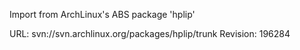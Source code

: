 Import from ArchLinux's ABS package 'hplip'

URL: svn://svn.archlinux.org/packages/hplip/trunk
Revision: 196284
